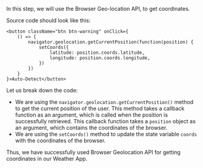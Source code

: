 In this step, we will use the Browser Geo-location API, to get coordinates.

Source code should look like this:

```
<button className="btn btn-warning" onClick={
	() => {
		navigator.geolocation.getCurrentPosition(function(position) {
			setCoords({
				latitude: position.coords.latitude,
				longitude: position.coords.longitude,
			})
		})
	}
}>Auto-Detect</button>
```

Let us break down the code:

-   We are using the `navigator.geolocation.getCurrentPosition()` method to get the current position of the user. This method takes a callback function as an argument, which is called when the position is successfully retrieved. This callback function takes a `position` object as an argument, which contains the coordinates of the browser.
-   We are using the `setCoords()` method to update the state variable `coords` with the coordinates of the browser.

Thus, we have successfully used Browser Geolocation API for getting coordinates in our Weather App.
